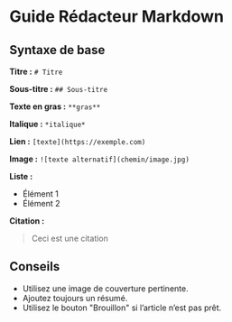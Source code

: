 # Guide Rédacteur Markdown

## Syntaxe de base

**Titre :** `# Titre`

**Sous-titre :** `## Sous-titre`

**Texte en gras :** `**gras**`

**Italique :** `*italique*`

**Lien :** `[texte](https://exemple.com)`

**Image :** `![texte alternatif](chemin/image.jpg)`

**Liste :**
- Élément 1
- Élément 2

**Citation :**
> Ceci est une citation

## Conseils
- Utilisez une image de couverture pertinente.
- Ajoutez toujours un résumé.
- Utilisez le bouton "Brouillon" si l’article n’est pas prêt.
